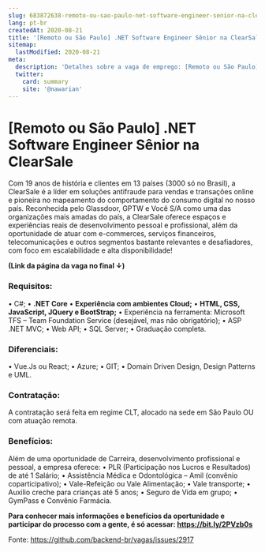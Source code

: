```yaml
---
slug: 683872638-remoto-ou-sao-paulo-net-software-engineer-senior-na-clearsale
lang: pt-br
createdAt: 2020-08-21
title: '[Remoto ou São Paulo] .NET Software Engineer Sênior na ClearSale - Vaga de Emprego'
sitemap:
  lastModified: 2020-08-21
meta:
  description: 'Detalhes sobre a vaga de emprego: [Remoto ou São Paulo] .NET Software Engineer Sênior na ClearSale'
  twitter:
    card: summary
    site: '@nawarian'
---
```


# [Remoto ou São Paulo] .NET Software Engineer Sênior na ClearSale

Com 19 anos de história e clientes em 13 países (3000 só no Brasil), a ClearSale é a líder em soluções antifraude para vendas e transações online e pioneira no mapeamento do comportamento do consumo digital no nosso país. Reconhecida pelo Glassdoor, GPTW e Você S/A como uma das organizações mais amadas do país, a ClearSale oferece espaços e experiências reais de desenvolvimento pessoal e profissional, além da oportunidade de atuar com e-commerces, serviços financeiros, telecomunicações e outros segmentos bastante relevantes e desafiadores, com foco em escalabilidade e alta disponibilidade!

**(Link da página da vaga no final ↓)**

### Requisitos:
• C#;
• **.NET Core**
• **Experiência com ambientes Cloud;**
• **HTML, CSS, JavaScript, JQuery e BootStrap;**
• Experiência na ferramenta: Microsoft TFS – Team Foundation Service (desejável, mas não obrigatório);
• ASP .NET MVC;
• Web API;
• SQL Server;
• Graduação completa.

### Diferenciais:
• Vue.Js ou React;
• Azure;
• GIT;
• Domain Driven Design, Design Patterns e UML.

### Contratação:
A contratação será feita em regime CLT, alocado na sede em São Paulo OU com atuação remota.

### Benefícios:
Além de uma oportunidade de Carreira, desenvolvimento profissional e pessoal, a empresa oferece:
• PLR (Participação nos Lucros e Resultados) de até 1 Salário;
• Assistência Médica e Odontológica – Amil (convênio coparticipativo);
• Vale-Refeição ou Vale Alimentação;
• Vale transporte;
• Auxilio creche para crianças até 5 anos;
• Seguro de Vida em grupo;
• GymPass e Convênio Farmácia.

**Para conhecer mais informações e benefícios da oportunidade e participar do processo com a gente, é só acessar: https://bit.ly/2PVzb0s**

Fonte: https://github.com/backend-br/vagas/issues/2917